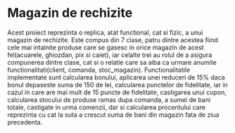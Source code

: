 # Magazin de rechizite

Acest proiect reprezinta o replica, atat functional, cat si fizic, a unui magazin de rechizite. Este compus din 7 clase, patru dintre acestea fiind cele mai intalnite produse care se gasesc in orice magazin de acest fel(acuarele, ghiozdan, pix si caiet), iar celalte trei au rolul de a asigura compunerea dintre clase, cat si o relatie care sa aiba ca urmare anumite functionalitati(client, comanda, stoc_magazin). 
Functionalitatile implementate sunt calcularea bonului, aplicarea unei reduceri de 15% daca bonul depaseste suma de 150 de lei, calcularea punctelor de fidelitate, iar in cazul in care are mai mult de 15 puncte de fidelitate, castigarea unui cupon, calcularea stocului de produse ramas dupa comanda, a sumei de bani totale, castigate in urma comenzii, dar si calcularea procentului care reprezinta cu cat la suta a crescut suma de bani din magazin fata de ziua precedenta.

